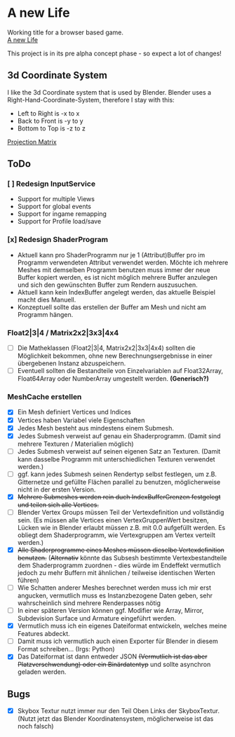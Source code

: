 # A new Life

Working title for a browser based game.\
[A new Life](https://life.afe-gmdg.de/)

This project is in its pre alpha concept phase - so expect a lot of changes!

## 3d Coordinate System
I like the 3d Coordinate system that is used by Blender. Blender uses a
Right-Hand-Coordinate-System, therefore I stay with this:
- Left to Right is -x to x
- Back to Front is -y to y
- Bottom to Top is -z to z

[Projection Matrix](http://www.songho.ca/opengl/gl_projectionmatrix.html)

## ToDo
### [ ] Redesign InputService
- Support for multiple Views
- Support for global events
- Support for ingame remapping
- Support for Profile load/save
### [x] Redesign ShaderProgram
- Aktuell kann pro ShaderProgramm nur je 1 (Attribut)Buffer pro im Programm
	verwendeten Attribut verwendet werden. Möchte ich mehrere Meshes mit
	demselben Programm benutzen muss immer der neue Buffer kopiert werden,
	es ist nicht möglich mehrere Buffer anzulegen und sich den gewünschten
	Buffer zum Rendern auszusuchen.
- Aktuell kann kein IndexBuffer angelegt werden, das aktuelle Beispiel
	macht dies Manuell.
- Konzeptuell sollte das erstellen der Buffer am Mesh und nicht am Programm
	hängen.
### Float2|3|4 / Matrix2x2|3x3|4x4
- [ ] Die Matheklassen (Float2|3|4, Matrix2x2|3x3|4x4) sollten die
	Möglichkeit bekommen, ohne new Berechnungsergebnisse in einer
	übergebenen Instanz abzuspeichern.
- [ ] Eventuell sollten die Bestandteile von Einzelvariablen auf
	Float32Array, Float64Array oder NumberArray umgestellt werden.
	**(Generisch?)**
### MeshCache erstellen
- [x] Ein Mesh definiert Vertices und Indices
- [x] Vertices haben Variabel viele Eigenschaften
- [x] Jedes Mesh besteht aus mindestens einem Submesh.
- [x] Jedes Submesh verweist auf genau ein Shaderprogramm. (Damit sind
	mehrere Texturen / Materialien möglich)
- [ ] Jedes Submesh verweist auf seinen eigenen Satz an Texturen. (Damit
	kann dasselbe Programm mit unterschiedlichen Texturen verwendet werden.)
- [ ] ggf. kann jedes Submesh seinen Rendertyp selbst festlegen, um z.B.
	Gitternetze und gefüllte Flächen parallel zu benutzen, möglicherweise
	nicht in der ersten Version.
- [x] ~~Mehrere Submeshes werden rein duch IndexBufferGrenzen festgelegt
	und teilen sich alle Vertices.~~
- [ ] Blender Vertex Groups müssen Teil der Vertexdefinition und
	vollständig sein. (Es müssen alle Vertices einen VertexGruppenWert
	besitzen, Lücken wie in Blender erlaubt müssen z.B. mit 0.0 aufgefüllt
	werden. Es obliegt dem Shaderprogramm, wie Vertexgruppen am Vertex
	verteilt werden.)
- [x] ~~Alle Shaderprogramme eines Meshes müssen dieselbe Vertexdefinition
	benutzen.~~ (~~Alternativ~~ könnte das Subsesh bestimmte
	Vertexbestandteile dem Shaderprogramm zuordnen - dies würde im Endeffekt
	vermutlich jedoch zu mehr Buffern mit ähnlichen / teilweise identischen
	Werten führen)
- [ ] Wie Schatten anderer Meshes berechnet werden muss ich mir erst
	angucken, vermutlich muss es Instanzbezogene Daten geben, sehr
	wahrscheinlich sind mehrere Renderpasses nötig
- [ ] In einer späteren Version können ggf. Modifier wie Array, Mirror,
	Subdevision Surface und Armature eingeführt werden.
- [x] Vermutlich muss ich ein eigenes Dateiformat entwickeln, welches meine
	Features abdeckt.
- [ ] Damit muss ich vermutlich auch einen Exporter für Blender in diesem
	Format schreiben... (Irgs: Python)
- [x] Das Dateiformat ist dann entweder JSON ~~(Vermutlich ist das aber
	Platzverschwendung) oder ein Binärdatentyp~~ und sollte asynchron geladen
	werden.

## Bugs
- [x] Skybox Textur nutzt immer nur den Teil Oben Links der SkyboxTextur.
	(Nutzt jetzt das Blender Koordinatensystem, möglicherweise ist das noch
	falsch)
